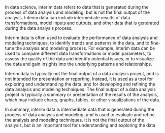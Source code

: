 In data science, interim data refers to data that is generated during the process of data analysis and modeling, but is not the final output of the analysis. Interim data can include intermediate results of data transformations, model inputs and outputs, and other data that is generated during the data analysis process.

Interim data is often used to evaluate the performance of data analysis and modeling techniques, to identify trends and patterns in the data, and to fine-tune the analysis and modeling process. For example, interim data can be used to compare different data transformations or model parameters, to assess the quality of the data and identify potential issues, or to visualize the data and gain insights into the underlying patterns and relationships.

Interim data is typically not the final output of a data analysis project, and is not intended for presentation or reporting. Instead, it is used as a tool for exploring and understanding the data, and for developing and refining the data analysis and modeling techniques. The final output of a data analysis project is typically a summary or presentation of the results of the analysis, which may include charts, graphs, tables, or other visualizations of the data.

In summary, interim data is intermediate data that is generated during the process of data analysis and modeling, and is used to evaluate and refine the analysis and modeling techniques. It is not the final output of the analysis, but is an important tool for understanding and exploring the data.


